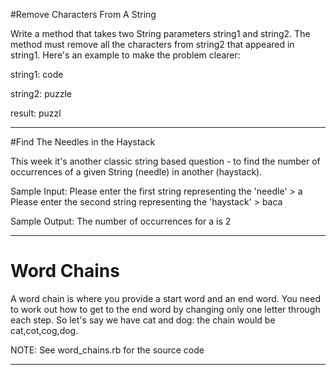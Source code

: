 #Remove Characters From A String

Write a method that takes two String parameters string1 and string2. The method must remove all the characters from string2 that appeared in string1. Here's an example to make the problem clearer: 

string1: code

string2: puzzle

result: puzzl

---

#Find The Needles in the Haystack

This week it's another classic string based question - to find the number of occurrences of a given String (needle) in another (haystack).

Sample Input: 
Please enter the first string representing the 'needle' > a
Please enter the second string representing the 'haystack' > baca

Sample Output:
The number of occurrences for a is 2

---

# Word Chains

A word chain is where you provide a start word and an end word. You need to work out how to get to the end word by changing only one letter through each step. So let's say we have cat and dog: the chain would be cat,cot,cog,dog. 

NOTE: See word_chains.rb for the source code

---

